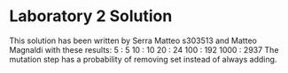 # Laboratory 2 Solution #
This solution has been written by Serra Matteo s303513 and Matteo Magnaldi with these results:
5 : 5
10 : 10
20 : 24
100 : 192
1000 : 2937
The mutation step has a probability of removing set instead of always adding.